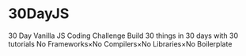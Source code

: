 # 30DayJS
30 Day Vanilla JS Coding Challenge  Build 30 things in 30 days with 30 tutorials  No Frameworks×No Compilers×No Libraries×No Boilerplate
